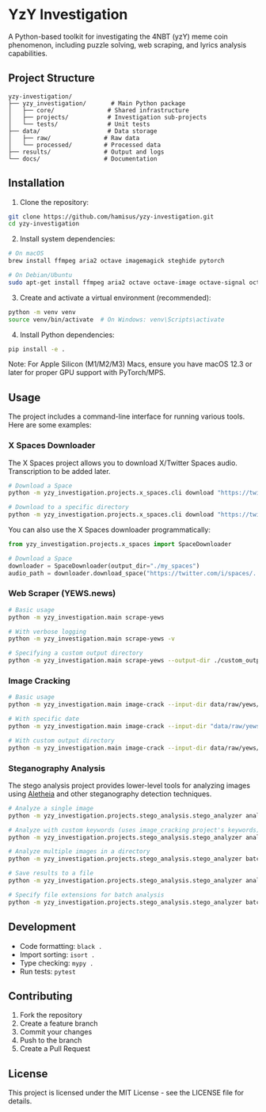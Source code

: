 # YzY Investigation

A Python-based toolkit for investigating the 4NBT (yzY) meme coin phenomenon, including puzzle solving, web scraping, and lyrics analysis capabilities.

## Project Structure

```
yzy-investigation/
├── yzy_investigation/       # Main Python package
│   ├── core/               # Shared infrastructure
│   ├── projects/           # Investigation sub-projects
│   └── tests/              # Unit tests
├── data/                   # Data storage
│   ├── raw/               # Raw data
│   └── processed/         # Processed data
├── results/               # Output and logs
└── docs/                  # Documentation
```

## Installation

1. Clone the repository:
```bash
git clone https://github.com/hamisus/yzy-investigation.git
cd yzy-investigation
```

2. Install system dependencies:
```bash
# On macOS
brew install ffmpeg aria2 octave imagemagick steghide pytorch

# On Debian/Ubuntu
sudo apt-get install ffmpeg aria2 octave octave-image octave-signal octave-nan liboctave-dev imagemagick steghide outguess python3-torch
```

3. Create and activate a virtual environment (recommended):
```bash
python -m venv venv
source venv/bin/activate  # On Windows: venv\Scripts\activate
```

4. Install Python dependencies:
```bash
pip install -e .
```

Note: For Apple Silicon (M1/M2/M3) Macs, ensure you have macOS 12.3 or later for proper GPU support with PyTorch/MPS.

## Usage

The project includes a command-line interface for running various tools. Here are some examples:

### X Spaces Downloader

The X Spaces project allows you to download X/Twitter Spaces audio. Transcription to be added later.

```bash
# Download a Space
python -m yzy_investigation.projects.x_spaces.cli download "https://twitter.com/i/spaces/..."

# Download to a specific directory
python -m yzy_investigation.projects.x_spaces.cli download "https://twitter.com/i/spaces/..." --output-dir ./my_spaces
```

You can also use the X Spaces downloader programmatically:

```python
from yzy_investigation.projects.x_spaces import SpaceDownloader

# Download a Space
downloader = SpaceDownloader(output_dir="./my_spaces")
audio_path = downloader.download_space("https://twitter.com/i/spaces/...")
```

### Web Scraper (YEWS.news)

```bash
# Basic usage
python -m yzy_investigation.main scrape-yews

# With verbose logging
python -m yzy_investigation.main scrape-yews -v

# Specifying a custom output directory
python -m yzy_investigation.main scrape-yews --output-dir ./custom_output
```

### Image Cracking

```bash
# Basic usage
python -m yzy_investigation.main image-crack --input-dir data/raw/yews/2025-03-27

# With specific date
python -m yzy_investigation.main image-crack --input-dir "data/raw/yews/2025-03-27"

# With custom output directory
python -m yzy_investigation.main image-crack --input-dir data/raw/yews/2025-03-27 --output-dir ./custom_output
```

### Steganography Analysis

The stego analysis project provides lower-level tools for analyzing images using [Aletheia](https://github.com/daniellerch/aletheia) and other steganography detection techniques.

```bash
# Analyze a single image
python -m yzy_investigation.projects.stego_analysis.stego_analyzer analyze path/to/image.jpg

# Analyze with custom keywords (uses image_cracking project's keywords)
python -m yzy_investigation.projects.stego_analysis.stego_analyzer analyze path/to/image.jpg --use-keywords

# Analyze multiple images in a directory
python -m yzy_investigation.projects.stego_analysis.stego_analyzer batch path/to/directory

# Save results to a file
python -m yzy_investigation.projects.stego_analysis.stego_analyzer analyze path/to/image.jpg -o results.json

# Specify file extensions for batch analysis
python -m yzy_investigation.projects.stego_analysis.stego_analyzer batch path/to/directory -e jpg png
```

## Development

- Code formatting: `black .`
- Import sorting: `isort .`
- Type checking: `mypy .`
- Run tests: `pytest`

## Contributing

1. Fork the repository
2. Create a feature branch
3. Commit your changes
4. Push to the branch
5. Create a Pull Request

## License

This project is licensed under the MIT License - see the LICENSE file for details.